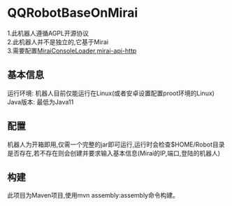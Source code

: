 # QQRobotBaseOnMirai
1.此机器人遵循AGPL开源协议</br>
2.此机器人并不是独立的,它基于Mirai</br>
3.需要配置<a href="https://github.com/iTXTech/mirai-console-loader">MiraiConsoleLoader</a>,<a href="https://github.com/project-mirai/mirai-api-http">mirai-api-http</a>
## 基本信息
运行环境: 机器人目前仅能运行在Linux(或者安卓设置配置proot环境的Linux)</br>
Java版本: 最低为Java11</br>
## 配置
机器人为开箱即用,仅需一个完整的jar即可运行,运行时会检查$HOME/Robot目录是否存在,若不存在则会创建并要求输入基本信息(Mirai的IP,端口,登陆的机器人)
## 构建
此项目为Maven项目,使用mvn assembly:assembly命令构建。
